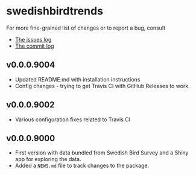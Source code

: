 # swedishbirdtrends


For more fine-grained list of changes or to report a bug, consult 

* [The issues log](https://github.com/mskyttner/swedishbirdtrends/issues)
* [The commit log](https://github.com/mskyttner/swedishbirdtrends/master)

## v0.0.0.9004

* Updated README.md with installation instructions
* Config changes - trying to get Travis CI with GitHub Releases to work. 

## v0.0.0.9002

* Various configuration fixes related to Travis CI

## v0.0.0.9000

* First version with data bundled from Swedish Bird Survey and a Shiny app for exploring the data.
* Added a `NEWS.md` file to track changes to the package.


